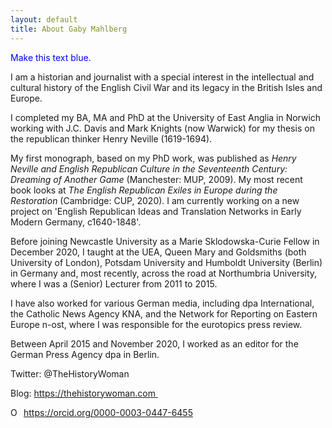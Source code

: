```yaml
---
layout: default
title: About Gaby Mahlberg
---
```


<!-- Custom style sheet -->
<link rel="stylesheet" type="text/css" href="../style.css">

<p style="color:blue">Make this text blue.</p>

I am a historian and journalist with a special interest in the intellectual and cultural history of the English Civil War and its legacy in the British Isles and Europe. 

I completed my BA, MA and PhD at the University of East Anglia in Norwich working with J.C. Davis and Mark Knights (now Warwick) for my thesis on the republican thinker Henry Neville (1619-1694).

My first monograph, based on my PhD work, was published as *Henry Neville and English Republican Culture in the Seventeenth Century: Dreaming of Another Game* (Manchester: MUP, 2009). My most recent book looks at *The English Republican Exiles in Europe during the Restoration* (Cambridge: CUP, 2020). I am currently working on a new project on 'English Republican Ideas and Translation Networks in Early Modern Germany, c1640-1848'.

Before joining Newcastle University as a Marie Sklodowska-Curie Fellow in December 2020, I taught at the UEA, Queen Mary and Goldsmiths (both University of London), Potsdam University and Humboldt University (Berlin) in Germany and, most recently, across the road at Northumbria University, where I was a (Senior) Lecturer from 2011 to 2015.

I have also worked for various German media, including dpa International, the Catholic News Agency KNA, and the Network for Reporting on Eastern Europe n-ost, where I was responsible for the eurotopics press review.

Between April 2015 and November 2020, I worked as an editor for the German Press Agency dpa in Berlin.

Twitter: @TheHistoryWoman

Blog: https://thehistorywoman.com 

<div itemscope itemtype="https://schema.org/Person"><a itemprop="sameAs" content="https://orcid.org/0000-0003-0447-6455" href="https://orcid.org/0000-0003-0447-6455" target="orcid.widget" rel="me noopener noreferrer" style="vertical-align:top;"><img src="https://orcid.org/sites/default/files/images/orcid_16x16.png" style="width:1em;margin-right:.5em;" alt="ORCID iD icon">https://orcid.org/0000-0003-0447-6455</a></div>




